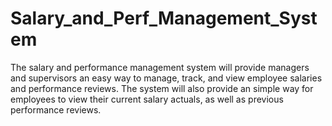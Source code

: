 # Salary_and_Perf_Management_System
The salary and performance management system will provide managers and supervisors an easy way to manage, track, and view employee salaries and performance reviews. The system will also provide an simple way for employees to view their current salary actuals, as well as previous performance reviews.
